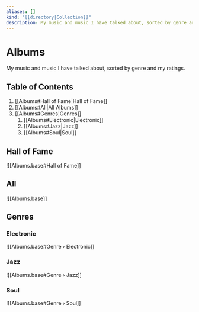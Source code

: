 ```yaml
---
aliases: []
kind: "[[directory|Collection]]"
description: My music and music I have talked about, sorted by genre and my ratings.
---
```

# Albums
My music and music I have talked about, sorted by genre and my ratings.

## Table of Contents
1. [[Albums#Hall of Fame|Hall of Fame]]
2. [[Albums#All|All Albums]]
3. [[Albums#Genres|Genres]]
	1. [[Albums#Electronic|Electronic]]
	2. [[Albums#Jazz|Jazz]]
	3. [[Albums#Soul|Soul]]

## Hall of Fame
![[Albums.base#Hall of Fame]]

## All
![[Albums.base]]

## Genres
### Electronic
![[Albums.base#Genre › Electronic]]

### Jazz
![[Albums.base#Genre › Jazz]]

### Soul
![[Albums.base#Genre › Soul]]